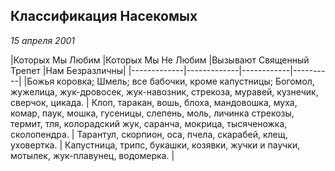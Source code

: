 ## Классификация Насекомых
_15 апреля 2001_


|Которых Мы
Любим
|Которых Мы 
Не Любим
|Вызывают Священный Трепет
|Нам Безразличны|
|-------------|-------------|------------|----------|
|Божья коровка;
Шмель;
все бабочки, кроме капустницы;
Богомол,  жужелица,
жук-дровосек,
жук-навозник,
стрекоза, муравей,
кузнечик, сверчок,
цикада.
|
Клоп, таракан, вошь, блоха, мандовошка,
муха, комар, паук, мошка, гусеницы,
слепень, моль,
личинка стрекозы,
термит, тля,
колорадский жук,
саранча, мокрица,
тысяченожка,
сколопендра.
|
Тарантул, скорпион,
оса, пчела, скарабей,
клещ, 
уховертка.
|
Капустница, трипс,
букашки, козявки,
жучки и паучки,
мотылек,
жук-плавунец,
водомерка.
|